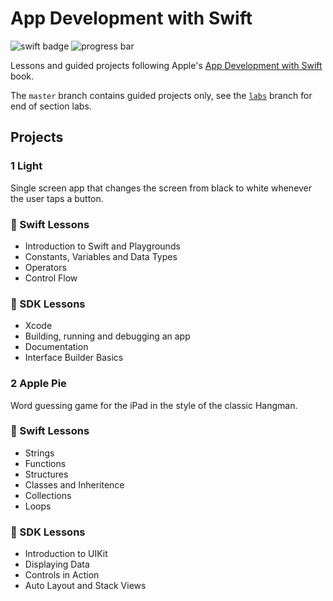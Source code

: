 # App Development with Swift

![swift badge](https://img.shields.io/badge/swift-5-orange.svg) ![progress bar](https://img.shields.io/badge/progress-30%25-ff69b4.svg)

Lessons and guided projects following Apple's [App Development with Swift](https://itunes.apple.com/za/book/app-development-with-swift/id1219117996?mt=11) book.

The `master` branch contains guided projects only, see the [`labs`](https://github.com/ketshaka/app-development-with-swift/tree/labs) branch for end of section labs.

## Projects
### 1 Light
Single screen app that changes the screen from black to white whenever the user taps a button.
### 🦅 Swift Lessons
- Introduction to Swift and Playgrounds
- Constants, Variables and Data Types
- Operators
- Control Flow

### 🔨 SDK Lessons
- Xcode
- Building, running and debugging an app 
- Documentation
- Interface Builder Basics

### 2 Apple Pie
Word guessing game for the iPad in the style of the classic Hangman.
### 🦅 Swift Lessons
- Strings
- Functions
- Structures
- Classes and Inheritence
- Collections
- Loops

### 🔨 SDK Lessons
- Introduction to UIKit
- Displaying Data
- Controls in Action
- Auto Layout and Stack Views
